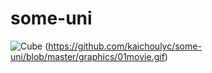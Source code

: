 # some-uni
![Cube](https://github.com/kaichoulyc/some-uni/blob/master/graphics/00movie.gif)
(https://github.com/kaichoulyc/some-uni/blob/master/graphics/01movie.gif)
